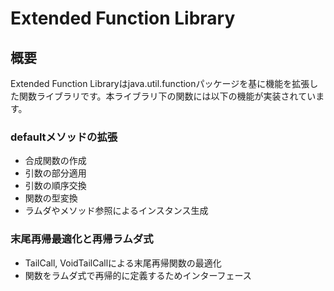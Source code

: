 # Extended Function Library

## 概要
Extended Function Libraryはjava.util.functionパッケージを基に機能を拡張した関数ライブラリです。本ライブラリ下の関数には以下の機能が実装されています。  

### defaultメソッドの拡張
* 合成関数の作成
* 引数の部分適用
* 引数の順序交換
* 関数の型変換
* ラムダやメソッド参照によるインスタンス生成

### 末尾再帰最適化と再帰ラムダ式
* TailCall, VoidTailCallによる末尾再帰関数の最適化
* 関数をラムダ式で再帰的に定義するためインターフェース